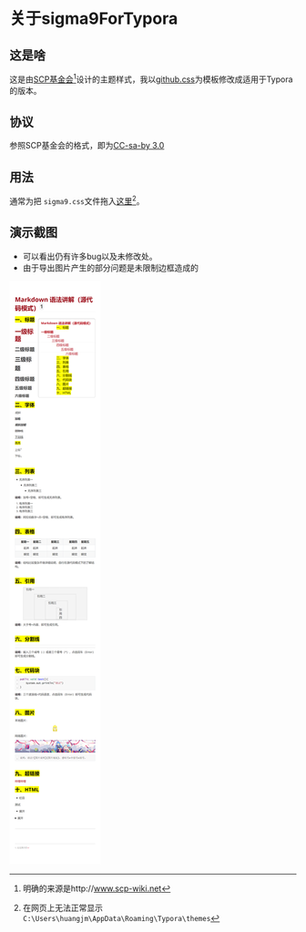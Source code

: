 # 关于sigma9ForTypora #

## 这是啥 ##

这是由[SCP基金会](http://scp-wiki-cn.wikidot.com/)[^cn]设计的主题样式，我以[github.css](https://github.com/typora/typora-default-themes/blob/master/themes/github.css)为模板修改成适用于Typora的版本。

## 协议 ##

参照SCP基金会的格式，即为[CC-sa-by 3.0](LICENSE.md)

## 用法 ##

通常为把 `sigma9.css`文件拖入[这里](C:\Users\huangjm\AppData\Roaming\Typora\themes)[^？]。

## 演示截图 ##

- 可以看出仍有许多bug以及未修改处。
- 由于导出图片产生的部分问题是未限制边框造成的

![test](test.png)

[^cn]:明确的来源是http://www.scp-wiki.net

[^？]:在网页上无法正常显示`C:\Users\huangjm\AppData\Roaming\Typora\themes`

